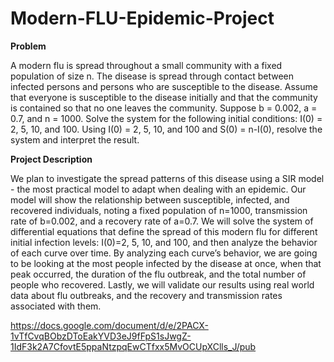 # Modern-FLU-Epidemic-Project

**Problem**

A modern flu is spread throughout a small community with a fixed population of size n. The disease is spread through contact between infected persons and persons who are susceptible to the disease. Assume that everyone is susceptible to the disease initially and that the community is contained so that no one leaves the community. Suppose b = 0.002, a = 0.7, and n = 1000.
Solve the system for the following initial conditions: I(0) = 2, 5, 10, and 100.
Using I(0) = 2, 5, 10, and 100 and S(0) = n-I(0), resolve the system and interpret the result.

**Project Description**

We plan to investigate the spread patterns of this disease using a SIR model - the most practical model to adapt when dealing with an epidemic. Our model will show the relationship between susceptible, infected, and recovered individuals, noting a fixed population of n=1000, transmission rate of b=0.002, and a recovery rate of a=0.7. We will solve the system of differential equations that define the spread of this modern flu for different initial infection levels: I(0)=2, 5, 10, and 100, and then analyze the behavior of each curve over time. By analyzing each curve’s behavior, we are going to be looking at the most people infected by the disease at once, when that peak occurred, the duration of the flu outbreak, and the total number of people who recovered. Lastly, we will validate our results using real world data about flu outbreaks, and the recovery and transmission rates associated with them.

https://docs.google.com/document/d/e/2PACX-1vTfCvqBObzDToEakYVD3eJ9fFpS1sJwgZ-1IdF3k2A7CfovtE5ppaNtzpqEwCTfxx5MvOCUpXClls_J/pub
